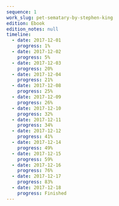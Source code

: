 ```yaml
---
sequence: 1
work_slug: pet-sematary-by-stephen-king
edition: Ebook
edition_notes: null
timeline:
  - date: 2017-12-01
    progress: 1%
  - date: 2017-12-02
    progress: 5%
  - date: 2017-12-03
    progress: 20%
  - date: 2017-12-04
    progress: 21%
  - date: 2017-12-08
    progress: 25%
  - date: 2017-12-09
    progress: 26%
  - date: 2017-12-10
    progress: 32%
  - date: 2017-12-11
    progress: 34%
  - date: 2017-12-12
    progress: 41%
  - date: 2017-12-14
    progress: 49%
  - date: 2017-12-15
    progress: 59%
  - date: 2017-12-16
    progress: 76%
  - date: 2017-12-17
    progress: 83%
  - date: 2017-12-18
    progress: Finished
---
```

